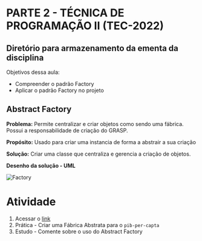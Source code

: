 # PARTE 2 - TÉCNICA DE PROGRAMAÇÃO II (TEC-2022)

## Diretório para armazenamento da ementa da disciplina

Objetivos dessa aula:
- Compreender o padrão Factory
- Aplicar o padrão Factory no projeto

## Abstract Factory
**Problema:** Permite centralizar e criar objetos como sendo uma fábrica. Possui a responsabilidade de criação do GRASP.

**Propósito:** Usado para criar uma instancia de forma a abstrair a sua criação

**Solução:** Criar uma classe que centraliza e gerencia a criação de objetos.

**Desenho da solução - UML**

![Factory](https://github.com/aceiro/fatec-tec-2022/blob/main/docs/aula-2/factory_concept.jpg?raw=true)

# Atividade 

1. Acessar o [link](https://python-patterns.guide/gang-of-four/abstract-factory/)
2. Prática - Criar uma Fábrica Abstrata para o `pib-per-capta`
3. Estudo - Comente sobre o uso do Abstract Factory

